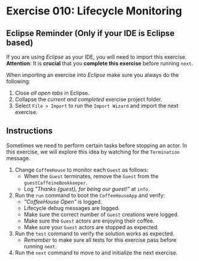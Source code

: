 # Exercise 010: Lifecycle Monitoring

## Eclipse Reminder (Only if your IDE is Eclipse based)

If you are using *Eclipse* as your IDE, you will need to import this exercise. **Attention**: It is **crucial** that you **complete this exercise** before running `next`.

When importing an exercise into *Eclipse* make sure you always do the following:

1. Close *all open tabs* in Eclipse.
2. Collapse the *current and completed* exercise project folder.
3. Select `File > Import` to run the `Import Wizard` and import the next exercise.

## Instructions

Sometimes we need to perform certain tasks before stopping an actor. In this exercise, we will explore this idea by watching for the `Termination` message.

1. Change `CoffeeHouse` to monitor each `Guest` as follows:
    - When the `Guest` terminates, remove the `Guest` from the `guestCaffeineBookkeeper`.
    - Log *"Thanks {guest}, for being our guest!"* at `info`.
2. Run the `run` command to boot the `CoffeeHouseApp` and verify:
    - *"CoffeeHouse Open"* is logged.
    - Lifecycle debug messages are logged.
    - Make sure the correct number of `Guest` creations were logged.
    - Make sure the `Guest` actors are enjoying their coffee.
    - Make sure your `Guest` actors are stopped as expected.
3. Run the `test` command to verify the solution works as expected.
    - *Remember* to make sure all tests for this exercise pass before running `next`.
4. Run the `next` command to move to and initialize the next exercise.
